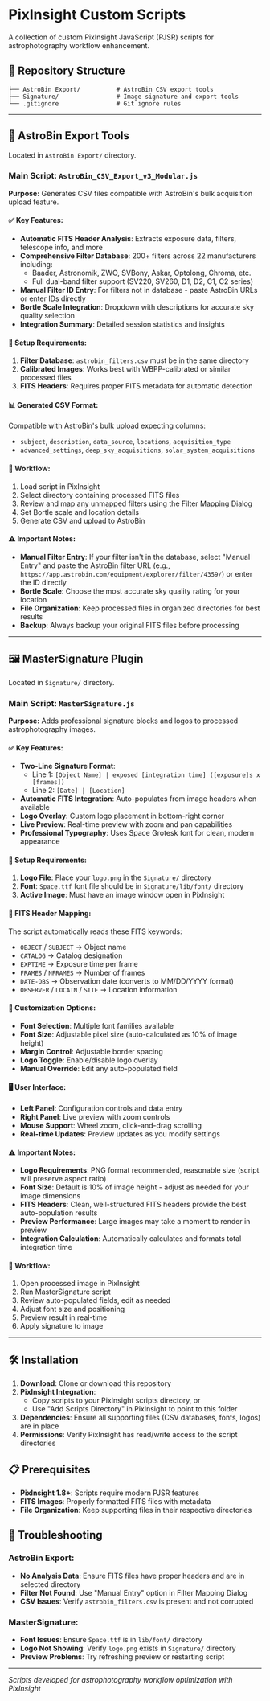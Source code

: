 ﻿# PixInsight Custom Scripts

A collection of custom PixInsight JavaScript (PJSR) scripts for astrophotography workflow enhancement.

## 📁 Repository Structure

```
├── AstroBin Export/          # AstroBin CSV export tools
├── Signature/                # Image signature and export tools
└── .gitignore                # Git ignore rules
```

---

## 🌟 AstroBin Export Tools

Located in `AstroBin Export/` directory.

### Main Script: `AstroBin_CSV_Export_v3_Modular.js`

**Purpose:** Generates CSV files compatible with AstroBin's bulk acquisition upload feature.

#### ✅ Key Features:
- **Automatic FITS Header Analysis**: Extracts exposure data, filters, telescope info, and more
- **Comprehensive Filter Database**: 200+ filters across 22 manufacturers including:
  - Baader, Astronomik, ZWO, SVBony, Askar, Optolong, Chroma, etc.
  - Full dual-band filter support (SV220, SV260, D1, D2, C1, C2 series)
- **Manual Filter ID Entry**: For filters not in database - paste AstroBin URLs or enter IDs directly
- **Bortle Scale Integration**: Dropdown with descriptions for accurate sky quality selection
- **Integration Summary**: Detailed session statistics and insights

#### 🔧 Setup Requirements:
1. **Filter Database**: `astrobin_filters.csv` must be in the same directory
2. **Calibrated Images**: Works best with WBPP-calibrated or similar processed files
3. **FITS Headers**: Requires proper FITS metadata for automatic detection

#### 📊 Generated CSV Format:
Compatible with AstroBin's bulk upload expecting columns:
- `subject`, `description`, `data_source`, `locations`, `acquisition_type`
- `advanced_settings`, `deep_sky_acquisitions`, `solar_system_acquisitions`

#### 🎯 Workflow:
1. Load script in PixInsight
2. Select directory containing processed FITS files
3. Review and map any unmapped filters using the Filter Mapping Dialog
4. Set Bortle scale and location details
5. Generate CSV and upload to AstroBin

#### ⚠️ Important Notes:
- **Manual Filter Entry**: If your filter isn't in the database, select "Manual Entry" and paste the AstroBin filter URL (e.g., `https://app.astrobin.com/equipment/explorer/filter/4359/`) or enter the ID directly
- **Bortle Scale**: Choose the most accurate sky quality rating for your location
- **File Organization**: Keep processed files in organized directories for best results
- **Backup**: Always backup your original FITS files before processing

---

## 🖼️ MasterSignature Plugin

Located in `Signature/` directory.

### Main Script: `MasterSignature.js`

**Purpose:** Adds professional signature blocks and logos to processed astrophotography images.

#### ✅ Key Features:
- **Two-Line Signature Format**: 
  - Line 1: `[Object Name] | exposed [integration time] ([exposure]s x [frames])`
  - Line 2: `[Date] | [Location]`
- **Automatic FITS Integration**: Auto-populates from image headers when available
- **Logo Overlay**: Custom logo placement in bottom-right corner
- **Live Preview**: Real-time preview with zoom and pan capabilities
- **Professional Typography**: Uses Space Grotesk font for clean, modern appearance

#### 🔧 Setup Requirements:
1. **Logo File**: Place your `logo.png` in the `Signature/` directory
2. **Font**: `Space.ttf` font file should be in `Signature/lib/font/` directory
3. **Active Image**: Must have an image window open in PixInsight

#### 📝 FITS Header Mapping:
The script automatically reads these FITS keywords:
- `OBJECT` / `SUBJECT` → Object name
- `CATALOG` → Catalog designation  
- `EXPTIME` → Exposure time per frame
- `FRAMES` / `NFRAMES` → Number of frames
- `DATE-OBS` → Observation date (converts to MM/DD/YYYY format)
- `OBSERVER` / `LOCATN` / `SITE` → Location information

#### 🎨 Customization Options:
- **Font Selection**: Multiple font families available
- **Font Size**: Adjustable pixel size (auto-calculated as 10% of image height)
- **Margin Control**: Adjustable border spacing
- **Logo Toggle**: Enable/disable logo overlay
- **Manual Override**: Edit any auto-populated field

#### 🖥️ User Interface:
- **Left Panel**: Configuration controls and data entry
- **Right Panel**: Live preview with zoom controls
- **Mouse Support**: Wheel zoom, click-and-drag scrolling
- **Real-time Updates**: Preview updates as you modify settings

#### ⚠️ Important Notes:
- **Logo Requirements**: PNG format recommended, reasonable size (script will preserve aspect ratio)
- **Font Size**: Default is 10% of image height - adjust as needed for your image dimensions
- **FITS Headers**: Clean, well-structured FITS headers provide the best auto-population results
- **Preview Performance**: Large images may take a moment to render in preview
- **Integration Calculation**: Automatically calculates and formats total integration time

#### 🔄 Workflow:
1. Open processed image in PixInsight
2. Run MasterSignature script
3. Review auto-populated fields, edit as needed
4. Adjust font size and positioning
5. Preview result in real-time
6. Apply signature to image

---

## 🛠️ Installation

1. **Download**: Clone or download this repository
2. **PixInsight Integration**: 
   - Copy scripts to your PixInsight scripts directory, or
   - Use "Add Scripts Directory" in PixInsight to point to this folder
3. **Dependencies**: Ensure all supporting files (CSV databases, fonts, logos) are in place
4. **Permissions**: Verify PixInsight has read/write access to the script directories

## 📋 Prerequisites

- **PixInsight 1.8+**: Scripts require modern PJSR features
- **FITS Images**: Properly formatted FITS files with metadata
- **File Organization**: Keep supporting files in their respective directories

## 🐛 Troubleshooting

### AstroBin Export:
- **No Analysis Data**: Ensure FITS files have proper headers and are in selected directory
- **Filter Not Found**: Use "Manual Entry" option in Filter Mapping Dialog
- **CSV Issues**: Verify `astrobin_filters.csv` is present and not corrupted

### MasterSignature:
- **Font Issues**: Ensure `Space.ttf` is in `lib/font/` directory
- **Logo Not Showing**: Verify `logo.png` exists in `Signature/` directory  
- **Preview Problems**: Try refreshing preview or restarting script

---


*Scripts developed for astrophotography workflow optimization with PixInsight*
